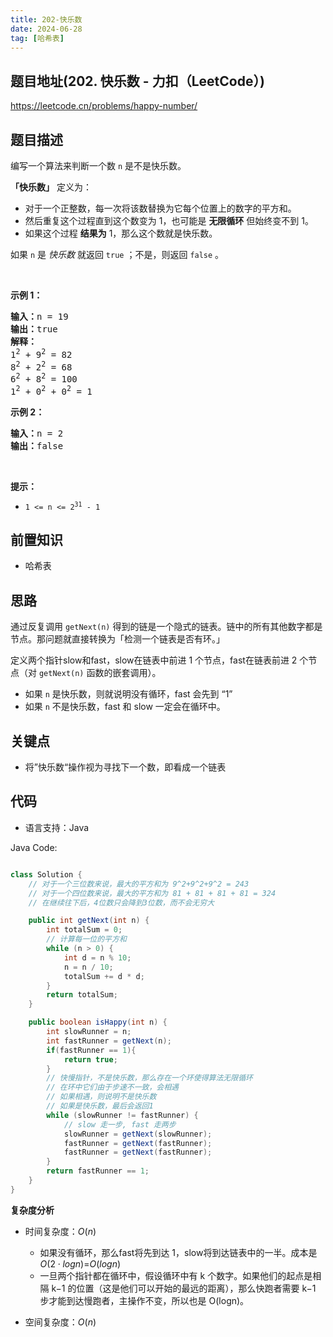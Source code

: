 ```yaml
---
title: 202-快乐数
date: 2024-06-28
tag: [哈希表]
---
```




## 题目地址(202. 快乐数 - 力扣（LeetCode）)

https://leetcode.cn/problems/happy-number/

## 题目描述

<p>编写一个算法来判断一个数 <code>n</code> 是不是快乐数。</p>

<p><strong>「快乐数」</strong>&nbsp;定义为：</p>

<ul>
	<li>对于一个正整数，每一次将该数替换为它每个位置上的数字的平方和。</li>
	<li>然后重复这个过程直到这个数变为 1，也可能是 <strong>无限循环</strong> 但始终变不到 1。</li>
	<li>如果这个过程 <strong>结果为</strong>&nbsp;1，那么这个数就是快乐数。</li>
</ul>

<p>如果 <code>n</code> 是 <em>快乐数</em> 就返回 <code>true</code> ；不是，则返回 <code>false</code> 。</p>

<p>&nbsp;</p>

<p><strong>示例 1：</strong></p>

<pre><strong>输入：</strong>n = 19
<strong>输出：</strong>true
<strong>解释：
</strong>1<sup>2</sup> + 9<sup>2</sup> = 82
8<sup>2</sup> + 2<sup>2</sup> = 68
6<sup>2</sup> + 8<sup>2</sup> = 100
1<sup>2</sup> + 0<sup>2</sup> + 0<sup>2</sup> = 1
</pre>

<p><strong>示例 2：</strong></p>

<pre><strong>输入：</strong>n = 2
<strong>输出：</strong>false
</pre>

<p>&nbsp;</p>

<p><strong>提示：</strong></p>

<ul>
	<li><code>1 &lt;= n &lt;= 2<sup>31</sup> - 1</code></li>
</ul>


## 前置知识

- 哈希表

## 思路

通过反复调用 `getNext(n)` 得到的链是一个隐式的链表。链中的所有其他数字都是节点。那问题就直接转换为「检测一个链表是否有环。」

定义两个指针slow和fast，slow在链表中前进 1 个节点，fast在链表前进 2 个节点（对 `getNext(n)` 函数的嵌套调用）。

- 如果 `n` 是快乐数，则就说明没有循环，fast 会先到 “1”
- 如果 `n` 不是快乐数，fast 和 slow 一定会在循环中。



## 关键点

-  将”快乐数“操作视为寻找下一个数，即看成一个链表

## 代码

- 语言支持：Java

Java Code:

```java

class Solution {
    // 对于一个三位数来说，最大的平方和为 9^2+9^2+9^2 = 243
    // 对于一个四位数来说，最大的平方和为 81 + 81 + 81 + 81 = 324
    // 在继续往下后，4位数只会降到3位数，而不会无穷大

    public int getNext(int n) {
        int totalSum = 0;
        // 计算每一位的平方和
        while (n > 0) {
            int d = n % 10; 
            n = n / 10;
            totalSum += d * d;
        }
        return totalSum;
    }

    public boolean isHappy(int n) {
        int slowRunner = n;
        int fastRunner = getNext(n);
        if(fastRunner == 1){
            return true;
        }
        // 快慢指针，不是快乐数，那么存在一个环使得算法无限循环
        // 在环中它们由于步速不一致，会相遇
        // 如果相遇，则说明不是快乐数
        // 如果是快乐数，最后会返回1
        while (slowRunner != fastRunner) {
            // slow 走一步, fast 走两步
            slowRunner = getNext(slowRunner);
            fastRunner = getNext(fastRunner);
            fastRunner = getNext(fastRunner);
        }
        return fastRunner == 1;
    }
}

```


**复杂度分析**

- 时间复杂度：$O(n)$
  - 如果没有循环，那么fast将先到达 1，slow将到达链表中的一半。成本是 $O(2⋅logn)$=$O(logn)$
  - 一旦两个指针都在循环中，假设循环中有 k 个数字。如果他们的起点是相隔 k−1 的位置（这是他们可以开始的最远的距离），那么快跑者需要 k−1 步才能到达慢跑者，主操作不变，所以也是 O(logn)。

- 空间复杂度：$O(n)$
